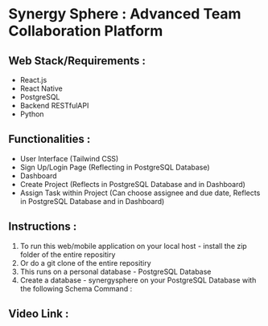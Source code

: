 # Synergy Sphere :  Advanced Team Collaboration Platform

## Web Stack/Requirements : 
 - React.js
 - React Native
 - PostgreSQL
 - Backend RESTfulAPI
 - Python

## Functionalities : 
 - User Interface (Tailwind CSS)
 - Sign Up/Login Page (Reflecting in PostgreSQL Database)
 - Dashboard
 - Create Project (Reflects in PostgreSQL Database and in Dashboard)
 - Assign Task within Project (Can choose assignee and due date, Reflects in PostgreSQL Database and in Dashboard)

## Instructions :

1. To run this web/mobile application on your local host - install the zip folder of the entire repositiry
2. Or do a git clone of the entire repositiry
3. This runs on a personal database - PostgreSQL Database
4. Create a database - synergysphere on your PostgreSQL Database with the following Schema Command :
   
















## Video Link : 
